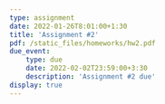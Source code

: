 ```yaml
---
type: assignment
date: 2022-01-26T8:01:00+1:30
title: 'Assignment #2'
pdf: /static_files/homeworks/hw2.pdf
due_event: 
    type: due
    date: 2022-02-02T23:59:00+3:30
    description: 'Assignment #2 due'
display: true
---
```

